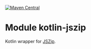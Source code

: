 [![Maven Central](https://img.shields.io/maven-central/v/org.jetbrains.kotlin-wrappers/kotlin-jszip)](https://search.maven.org/artifact/org.jetbrains.kotlin-wrappers/kotlin-jszip)

# Module kotlin-jszip

Kotlin wrapper for [JSZip](https://stuk.github.io/jszip/).
